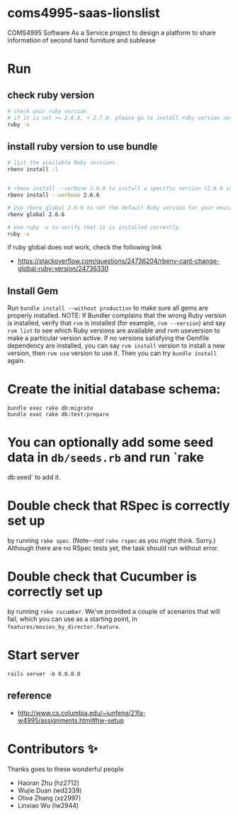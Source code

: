 # coms4995-saas-lionslist
COMS4995 Software As a Service project to design a platform to share information of second hand furniture and sublease

# Run


## check ruby version
```sh
# check your ruby version
# if it is not >= 2.6.6, < 2.7.0, please go to install ruby version sesion
ruby -v
```

## install ruby version to use bundle
```sh
# list the available Ruby versions.
rbenv install -l


# rbenv install --verbose 2.6.6 to install a specific version (2.6.6 in this example).
rbenv install --verbose 2.6.6

# Use rbenv global 2.6.6 to set the default Ruby version for your environment.
rbenv global 2.6.6

# Use ruby -v to verify that it is installed correctly.
ruby -v

```
if ruby global does not work, check the following link
- https://stackoverflow.com/questions/24736204/rbenv-cant-change-global-ruby-version/24736330

## Install Gem
Run `bundle install --without production` to make sure all gems are properly installed. NOTE: If Bundler complains that the wrong Ruby version is installed, verify that `rvm` is installed (for example, `rvm --version`) and say `rvm list` to see which Ruby versions are available and rvm useversion to make a particular version active. If no versions satisfying the Gemfile dependency are installed, you can say `rvm install` version to install a new version, then `rvm use` version to use it. Then you can try `bundle install` again.

# Create the initial database schema:


```shell
bundle exec rake db:migrate
bundle exec rake db:test:prepare
```

# You can optionally add some seed data in `db/seeds.rb` and run `rake
db:seed` to add it.

# Double check that RSpec is correctly set up 
by running `rake spec`.  (Note--*not* `rake rspec` as you might think. Sorry.)
Although there are no RSpec tests yet, the task should run without
error.  

# Double check that Cucumber is correctly set up 
by running `rake cucumber`.  We've provided a couple of scenarios that will fail,
which you can use as a starting point, in `features/movies_by_director.feature`.

# Start server
`rails server -b 0.0.0.0`

## reference
- http://www.cs.columbia.edu/~junfeng/21fa-w4995/assignments.html#hw-setup

# Contributors ✨
Thanks goes to these wonderful people 

- Haoran Zhu (hz2712)
- Wujie Duan (wd2339)
- Oliva Zhang (xz2997)
- Linxiao Wu (lw2944)

<!-- Thanks goes to these wonderful people ([emoji key](https://allcontributors.org/docs/en/emoji-key)): -->

<!-- ALL-CONTRIBUTORS-LIST:START - Do not remove or modify this section -->
<!-- prettier-ignore-start -->
<!-- markdownlint-disable -->
<!-- <table>
  <tr>
    <td align="center"><a href="https://www.linkedin.com/in/ericacwei/"><img src="https://avatars0.githubusercontent.com/u/32824389?v=4" width="100px;" alt=""/><br /><sub><b>Chenchen(Erica) Wei</b></sub></a><br /><a href="https://github.com/gzhami/research_lab/commits?author=EricaWei053" title="Code">💻</a></td>
    <td align="center"><a href="https://github.com/jialiaz3"><img src="https://avatars1.githubusercontent.com/u/39682327?v=4" width="100px;" alt=""/><br /><sub><b>Jialiaz3</b></sub></a><br /><a href="#ideas-jialiaz3" title="Ideas, Planning, & Feedback">🤔</a></td>
    <td align="center"><a href="https://github.com/linxiaow"><img src="https://avatars3.githubusercontent.com/u/43714531?v=4" width="100px;" alt=""/><br /><sub><b>Linxiao Wu</b></sub></a><br /><a href="https://github.com/gzhami/research_lab/issues?q=author%3Alinxiaow" title="Bug reports">🐛</a></td>
    <td align="center"><a href="https://www.linkedin.com/in/zihan-guo/"><img src="https://avatars1.githubusercontent.com/u/22876277?v=4" width="100px;" alt=""/><br /><sub><b>Zihan Guo</b></sub></a><br /><a href="https://github.com/gzhami/research_lab/commits?author=gzhami" title="Code">💻</a></td>
  </tr>
</table> -->

<!-- markdownlint-enable -->
<!-- prettier-ignore-end -->
<!-- ALL-CONTRIBUTORS-LIST:END -->
